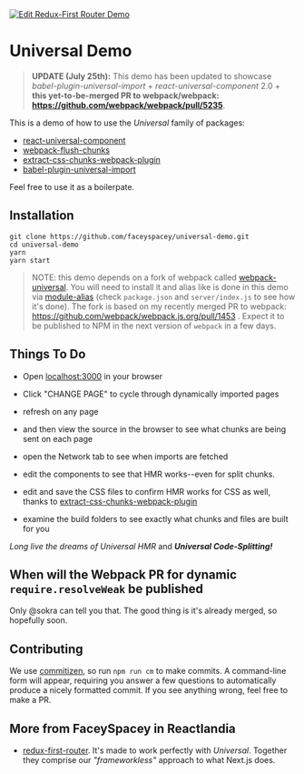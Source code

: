 <a href="https://gitter.im/Reactlandia/Lobby" target="_blank">
  <img alt="Edit Redux-First Router Demo" src="http://cdn.reactlandia.com/chat-badge-reactlandia.png">
</a>

# Universal Demo
> **UPDATE (July 25th):** This demo has been updated to showcase *babel-plugin-universal-import* + *react-universal-component* 2.0 + **this yet-to-be-merged PR to webpack/webpack: https://github.com/webpack/webpack/pull/5235**. 

This is a demo of how to use the *Universal* family of packages:

- [react-universal-component](https://github.com/faceyspacey/react-universal-component) 
- [webpack-flush-chunks](https://github.com/faceyspacey/webpack-flush-chunks)
- [extract-css-chunks-webpack-plugin](https://github.com/faceyspacey/extract-css-chunks-webpack-plugin)
- [babel-plugin-universal-import](https://github.com/faceyspacey/babel-plugin-universal-import) 

Feel free to use it as a boilerpate.

## Installation

```
git clone https://github.com/faceyspacey/universal-demo.git
cd universal-demo
yarn
yarn start
```
> NOTE: this demo depends on a fork of webpack called [webpack-universal](https://www.npmjs.com/package/webpack-universal). You will need to install it and alias like is done in this demo via [module-alias](https://www.npmjs.com/package/module-alias) (check `package.json` and `server/index.js` to see how it's done). The fork is based on my recently merged PR to webpack: https://github.com/webpack/webpack.js.org/pull/1453 . Expect it to be published to NPM in the next version of `webpack` in a few days.


## Things To Do
- Open [localhost:3000](http://localhost:3000) in your browser
- Click "CHANGE PAGE" to cycle through dynamically imported pages
- refresh on any page
- and then view the source in the browser to see what chunks are being sent on each page
- open the Network tab to see when imports are fetched
- edit the components to see that HMR works--even for split chunks.
- edit and save the CSS files to confirm HMR works for CSS as well, thanks to [extract-css-chunks-webpack-plugin](https://github.com/faceyspacey/extract-css-chunks-webpack-plugin)

- examine the build folders to see exactly what chunks and files are built for you 



*Long live the dreams of Universal HMR* and ***Universal Code-Splitting!***


## When will the Webpack PR for dynamic `require.resolveWeak` be published

Only @sokra can tell you that. The good thing is it's already merged, so hopefully soon.

## Contributing
We use [commitizen](https://github.com/commitizen/cz-cli), so run `npm run cm` to make commits. A command-line form will appear, requiring you answer a few questions to automatically produce a nicely formatted commit. If you see anything wrong, feel free to make a PR.

## More from FaceySpacey in Reactlandia
- [redux-first-router](https://github.com/faceyspacey/redux-first-router). It's made to work perfectly with *Universal*. Together they comprise our *"frameworkless"* approach to what Next.js does.
